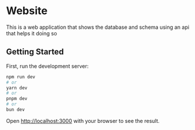 # Website

This is a web application that shows the database and schema using an api that helps it doing so

## Getting Started

First, run the development server:

```bash
npm run dev
# or
yarn dev
# or
pnpm dev
# or
bun dev
```

Open [http://localhost:3000](http://localhost:3000) with your browser to see the result.

<!-- You can start editing the page by modifying `app/page.tsx`. The page auto-updates as you edit the file. -->
<!---->
<!-- This project uses [`next/font`](https://nextjs.org/docs/basic-features/font-optimization) to automatically optimize and load Inter, a custom Google Font. -->
<!---->
<!-- ## Learn More -->
<!---->
<!-- To learn more about Next.js, take a look at the following resources: -->
<!---->
<!-- - [Next.js Documentation](https://nextjs.org/docs) - learn about Next.js features and API. -->
<!-- - [Learn Next.js](https://nextjs.org/learn) - an interactive Next.js tutorial. -->
<!---->
<!-- You can check out [the Next.js GitHub repository](https://github.com/vercel/next.js/) - your feedback and contributions are welcome! -->
<!---->
<!-- ## Deploy on Vercel -->
<!---->
<!-- The easiest way to deploy your Next.js app is to use the [Vercel Platform](https://vercel.com/new?utm_medium=default-template&filter=next.js&utm_source=create-next-app&utm_campaign=create-next-app-readme) from the creators of Next.js. -->
<!---->
<!-- Check out our [Next.js deployment documentation](https://nextjs.org/docs/deployment) for more details. -->
